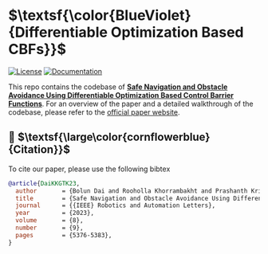 # $\textsf{\color{BlueViolet}{Differentiable Optimization Based CBFs}}$

[![License](https://img.shields.io/badge/License-BSD--3-cfd8dc?style=flat-square&labelColor=darkblue&color=lightgray)](https://github.com/BolunDai0216/DifferentiableOptimizationCBF/blob/main/LICENSE)
[![Documentation](https://img.shields.io/badge/Documentation-darkblue?style=flat-square&logo=readthedocs&logoColor=white)](https://differentiableoptimizationcbf.readthedocs.io/en/latest/)

This repo contains the codebase of [**Safe Navigation and Obstacle Avoidance Using Differentiable Optimization Based Control Barrier Functions**](https://arxiv.org/abs/2304.08586). For an overview of the paper and a detailed walkthrough of the codebase, please refer to the [official paper website](https://differentiableoptimizationcbf.readthedocs.io/).

## 📖 $\textsf{\large\color{cornflowerblue}{Citation}}$

To cite our paper, please use the following bibtex

```bibtex
@article{DaiKKGTK23,
  author       = {Bolun Dai and Rooholla Khorrambakht and Prashanth Krishnamurthy and Vin{\'{\i}}cius Gon{\c{c}}alves and Anthony Tzes and Farshad Khorrami},
  title        = {Safe Navigation and Obstacle Avoidance Using Differentiable Optimization Based Control Barrier Functions},
  journal      = {{IEEE} Robotics and Automation Letters},
  year         = {2023},
  volume       = {8},
  number       = {9},
  pages        = {5376-5383},
}
```
